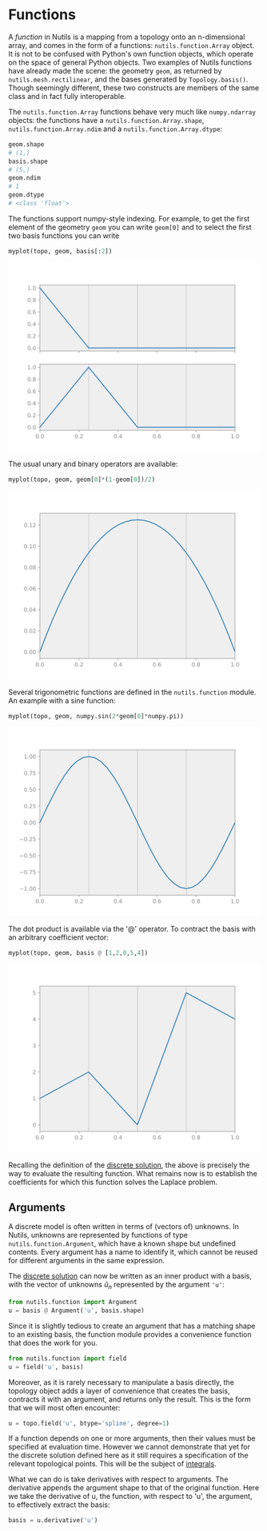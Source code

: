 # Functions

A *function* in Nutils is a mapping from a topology onto an n-dimensional
array, and comes in the form of a functions: `nutils.function.Array` object. It
is not to be confused with Python's own function objects, which operate on the
space of general Python objects. Two examples of Nutils functions have already
made the scene: the geometry `geom`, as returned by `nutils.mesh.rectilinear`,
and the bases generated by `Topology.basis()`. Though seemingly different,
these two constructs are members of the same class and in fact fully
interoperable.

The `nutils.function.Array` functions behave very much like `numpy.ndarray`
objects: the functions have a `nutils.function.Array.shape`,
`nutils.function.Array.ndim` and a `nutils.function.Array.dtype`:

```python
geom.shape
# (1,)
basis.shape
# (5,)
geom.ndim
# 1
geom.dtype
# <class 'float'>
```

The functions support numpy-style indexing.  For example, to get the first
element of the geometry `geom` you can write `geom[0]` and to select the first
two basis functions you can write

```python
myplot(topo, geom, basis[:2])
```
![output](tutorial-functions-fig1.svg)

The usual unary and binary operators are available:

```python
myplot(topo, geom, geom[0]*(1-geom[0])/2)
```
![output](tutorial-functions-fig2.svg)

Several trigonometric functions are defined in the `nutils.function` module.
An example with a sine function:

```python
myplot(topo, geom, numpy.sin(2*geom[0]*numpy.pi))
```
![output](tutorial-functions-fig3.svg)

The dot product is available via the '@' operator. To contract the basis with an
arbitrary coefficient vector:

```python
myplot(topo, geom, basis @ [1,2,0,5,4])
```
![output](tutorial-functions-fig4.svg)

Recalling the definition of the [discrete
solution](tutorial-theory.md#discrete-solution), the above is precisely the way
to evaluate the resulting function. What remains now is to establish the
coefficients for which this function solves the Laplace problem.

## Arguments

A discrete model is often written in terms of (vectors of) unknowns. In Nutils,
unknowns are represented by functions of type `nutils.function.Argument`, which
have a known shape but undefined contents. Every argument has a name to
identify it, which cannot be reused for different arguments in the same
expression.

The [discrete solution](tutorial-theory.md#discrete-solution) can now be
written as an inner product with a basis, with the vector of unknowns
$\hat{u}_n$ represented by the argument `'u'`:
```python
from nutils.function import Argument
u = basis @ Argument('u', basis.shape)
```

Since it is slightly tedious to create an argument that has a matching shape to
an existing basis, the function module provides a convenience function that
does the work for you.
```python
from nutils.function import field
u = field('u', basis)
```

Moreover, as it is rarely necessary to manipulate a basis directly, the
topology object adds a layer of convenience that creates the basis, contracts
it with an argument, and returns only the result. This is the form that we will
most often encounter:
```python
u = topo.field('u', btype='spline', degree=1)
```

If a function depends on one or more arguments, then their values must be
specified at evaluation time. However we cannot demonstrate that yet for the
discrete solution defined here as it still requires a specification of the
relevant topological points. This will be the subject of
[integrals](tutorial-integrals.md).

What we can do is take derivatives with respect to arguments. The derivative
appends the argument shape to that of the original function. Here we take the
derivative of u, the function, with respect to 'u', the argument, to
effectively extract the basis:
```python
basis = u.derivative('u')
```
